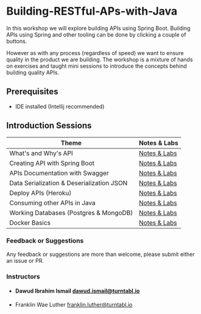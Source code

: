 # Building-RESTful-APs-with-Java

In this workshop we will explore building APIs using Spring Boot.
Building APIs using Spring and other tooling can be done by clicking a couple of buttons. 

However as with any process (regardless of speed) we want to ensure quality in the product we are building.
The workshop is a mixture of hands on exercises and taught mini sessions to introduce the concepts behind building quality APIs.

## Prerequisites  

* IDE installed (Intellij recommended)  

## Introduction Sessions

| Theme                                        | Notes & Labs                                    |
| -------------------------------------------- | ----------------------------------------------- |
|  What's and Why's API                        | [Notes & Labs ](/presentations/intro.md)        |  
|  Creating API with Spring Boot               | [Notes & Labs ](/presentations/springboot.md)   |  
|  APIs Documentation with Swagger             | [Notes & Labs ](/presentations/swagger.md)      |  
|  Data Serialization & Deserialization JSON   | [Notes & Labs ](/presentations/json.md)         |  
|  Deploy APIs (Heroku)                        | [Notes & Labs ](/presentations/heroku.md)       | 
|  Consuming other APIs in Java                | [Notes & Labs ](/presentations/consumeapi.md)   |  
|  Working Databases (Postgres & MongoDB)      | [Notes & Labs ](/presentations/databases.md)    |  
|  Docker Basics                               | [Notes & Labs ](/presentations/docker.md)       |  



### Feedback or Suggestions

Any feedback or suggestions are more than welcome, please submit either an issue or PR. 

### Instructors
- #### Dawud Ibrahim Ismail <dawud.ismail@turntabl.io>
- Franklin Wae Luther <franklin.luther@turntabl.io>